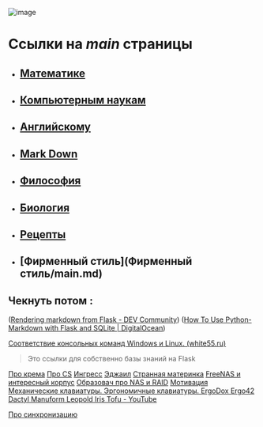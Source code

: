 



![image](https://helpiewp.com/wp-content/uploads/2018/02/Screen-Shot-2018-02-28-at-2.50.11-PM.png)

# Ссылки на ***main*** страницы

- ## [Математике](./Math/main.md)

- ## [Компьютерным наукам](./Computer_scince/main.md)

- ## [Английскому](./English/main.md)

- ## [Mark Down](./Markdown/main.md)

- ## [Философия](./philosophy/main.md)

- ## [Биология](D:/Knowledge/Biology/main.md)

- ## [**Рецепты**](D:/Knowledge/Рецепты/main.md)

- ## [Фирменный стиль](Фирменный стиль/main.md)

## Чекнуть потом :

([Rendering markdown from Flask - DEV Community](https://dev.to/mrprofessor/rendering-markdown-from-flask-1l41))
([How To Use Python-Markdown with Flask and SQLite | DigitalOcean](https://www.digitalocean.com/community/tutorials/how-to-use-python-markdown-with-flask-and-sqlite))

[Соответствие консольных команд Windows и Linux. (white55.ru)](https://white55.ru/cmd-sh.html)

> Это ссылки для собственно базы знаний на Flask
>





[Про крема](https://www.youtube.com/watch?v=eAUC81p8WMU)
[Про CS](https://www.youtube.com/watch?v=ip66mO6sdf8)
[Ингресс](https://kubernetes.io/docs/concepts/services-networking/ingress/)
[Эджаил](https://chto-eto-takoe.ru/agile)
[Странная материнка](https://www.youtube.com/watch?v=DUcd8y0CG34)
[FreeNAS и интересный корпус](https://www.youtube.com/watch?v=KwRlrgKzta0)
[Образовач про NAS и RAID](https://www.youtube.com/watch?v=8pCLwB_zIAk)
[Мотивация](https://www.youtube.com/watch?v=YxJ_NAZsURs)
[Механические клавиатуры. Эргономичные клавиатуры. ErgoDox Ergo42 Dactyl Manuform Leopold Iris Tofu - YouTube](https://www.youtube.com/watch?v=HMeje0Iz9vQ)

[Про синхронизацию](https://www.youtube.com/watch?v=mCAABYiR9YM)
